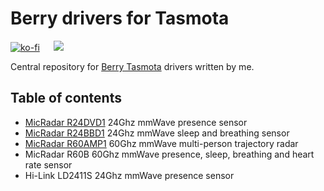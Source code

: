 # Berry drivers for Tasmota

[![ko-fi](https://ko-fi.com/img/githubbutton_sm.svg)](https://ko-fi.com/S6S650JEK) &emsp; <a href="https://paypal.me/tasmotatemplates"><img src="https://img.shields.io/static/v1?logo=paypal&label=&message=Donate via PayPal&color=slategrey"></a>

Central repository for [Berry Tasmota](https://tasmota.github.io/docs/Berry/) drivers written by me.

## Table of contents

* [MicRadar R24DVD1](blob/main/R24D) 24Ghz mmWave presence sensor
* [MicRadar R24BBD1](blob/main/R24BBD1) 24Ghz mmWave sleep and breathing sensor
* [MicRadar R60AMP1](blob/main/R60AMP1) 60Ghz mmWave multi-person trajectory radar
* MicRadar R60B 60Ghz mmWave presence, sleep, breathing and heart rate sensor
* Hi-Link LD2411S 24Ghz mmWave presence sensor